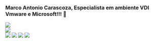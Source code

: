 ### Marco Antonio Carascoza, Especialista em ambiente VDI Vmware e Microsoft!!! 👋

<!--
**carascoza/carascoza** is a ✨ _special_ ✨ repository because its `README.md` (this file) appears on your GitHub profile.

Here are some ideas to get you started:

- 🔭 I’m currently working on ...
- 🌱 I’m currently learning ...
- 👯 I’m looking to collaborate on ...
- 🤔 I’m looking for help with ...
- 💬 Ask me about ...
- 📫 How to reach me: ...
- 😄 Pronouns: ...
- ⚡ Fun fact: ...
-->

<div> 
  <a href="https://github-readme-stats.vercel.app/api?username=carascoza&theme=blue-green" target="_blank"><img src="https://github-readme-stats.vercel.app/api?username=carascoza&theme=blue-green" target="_blank"></a>
</div>

<div> 
  <a href="https://www.linkedin.com/in/marco-antonio-carascoza" target="_blank"><img src="https://img.shields.io/badge/-LinkedIn-%230077B5?style=for-the-badge&logo=linkedin&logoColor=white" target="_blank"></a> 
</div>

<div> 
  <a href="https://img.shields.io/badge/powershell-5391FE?style=for-the-badge&logo=powershell&logoColor=white" target="_blank"><img src="https://img.shields.io/badge/powershell-5391FE?style=for-the-badge&logo=powershell&logoColor=white" target="_blank"></a>
  <a href="https://img.shields.io/badge/Linux-FCC624?style=for-the-badge&logo=linux&logoColor=black" target="_blank"><img src="https://img.shields.io/badge/Linux-FCC624?style=for-the-badge&logo=linux&logoColor=black" target="_blank"></a>
  <a href="https://img.shields.io/badge/Ubuntu-E95420?style=for-the-badge&logo=ubuntu&logoColor=white" target="_blank"><img src="https://img.shields.io/badge/Ubuntu-E95420?style=for-the-badge&logo=ubuntu&logoColor=white" target="_blank"></a>
  <a href="https://img.shields.io/badge/Microsoft_Azure-0089D6?style=for-the-badge&logo=microsoft-azure&logoColor=white" target="_blank"><img src="https://img.shields.io/badge/Microsoft_Azure-0089D6?style=for-the-badge&logo=microsoft-azure&logoColor=white" target="_blank"></a>
  
</div>


